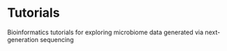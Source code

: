 # Tutorials
Bioinformatics tutorials for exploring microbiome data generated via next-generation sequencing
